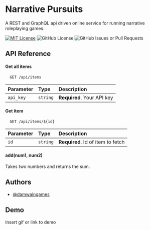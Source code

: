 # Narrative Pursuits

A REST and GraphQL api driven online service for running narrative roleplaying games.


[![MIT License](https://img.shields.io/badge/License-MIT-green.svg)](https://choosealicense.com/licenses/mit/)
![GitHub License](https://img.shields.io/github/license/damwaingames/narrative-pursuits)
![GitHub Issues or Pull Requests](https://img.shields.io/github/issues/damwaingames/narrative-pursuits)



## API Reference

#### Get all items

```http
  GET /api/items
```

| Parameter | Type     | Description                |
| :-------- | :------- | :------------------------- |
| `api_key` | `string` | **Required**. Your API key |

#### Get item

```http
  GET /api/items/${id}
```

| Parameter | Type     | Description                       |
| :-------- | :------- | :-------------------------------- |
| `id`      | `string` | **Required**. Id of item to fetch |

#### add(num1, num2)

Takes two numbers and returns the sum.


## Authors

- [@damwaingames](https://www.github.com/damwaingames)


## Demo

Insert gif or link to demo